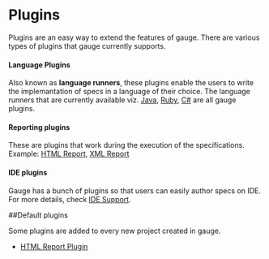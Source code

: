 # Plugins

Plugins are an easy way to extend the features of gauge. There are various types of plugins that gauge currently supports.

#### Language Plugins

Also known as **language runners**, these plugins enable the users to write the implemantation of specs in a language of their choice. The language runners that are currently available viz.
[Java](../test_code/java/java.md), [Ruby](../test_code/ruby/ruby.md), [C#](../test_code/csharp/csharp.md) are all gauge plugins.


#### Reporting plugins

These are plugins that work during the execution of the specifications.
Example: [HTML Report](html_report_plugin.md), [XML Report](xml_report_plugin.md)


#### IDE plugins

Gauge has a bunch of plugins so that users can easily author specs on IDE. For more details, check [IDE Support](../ide_support/README.md).

##Default plugins

Some plugins are added to every new project created in gauge.

 * [HTML Report Plugin](html_report_plugin.md)

